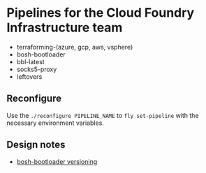 # Pipelines for the Cloud Foundry Infrastructure team
- terraforming-(azure, gcp, aws, vsphere)
- bosh-bootloader
- bbl-latest
- socks5-proxy
- leftovers

## Reconfigure

Use the `./reconfigure PIPELINE_NAME` to `fly set-pipeline` with the
necessary environment variables.

## Design notes

- [bosh-bootloader versioning](docs/bosh-bootloader-versioning.md)
